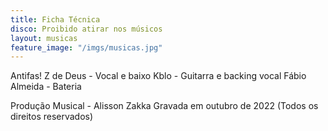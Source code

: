 ```yaml
---
title: Ficha Técnica
disco: Proibido atirar nos músicos
layout: musicas
feature_image: "/imgs/musicas.jpg"
---
```


Antifas!
Z de Deus - Vocal e baixo
Kblo - Guitarra e backing vocal
Fábio Almeida - Bateria

Produção Musical - Alisson Zakka
Gravada em outubro de 2022
(Todos os direitos reservados)

